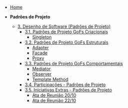 <!-- docs/_sidebar.md -->

- [Home](/)

- **Padrões de Projeto**
  - [3. Desenho de Software (Padrões de Projeto)](/PadroesDeProjeto/3.PadroesDeProjeto.md)
    - [3.1. Padrões de Projeto GoFs Criacionais](/PadroesDeProjeto/3.1.GoFsCriacionais.md)
      - [Singleton](/PadroesDeProjeto/Criacional/singleton.md)
    - [3.2. Padrões de Projeto GoFs Estruturais](/PadroesDeProjeto/3.2.GoFsEstruturais.md)
      - [Adapter](/PadroesDeProjeto/Estrutural/adapter.md)
      - [Facade](/PadroesDeProjeto/Estrutural/facade.md)
      - [Proxy](/PadroesDeProjeto/Estrutural/proxy.md)
    - [3.3. Padrões de Projeto GoFs Comportamentais](/PadroesDeProjeto/3.3.GoFsComportamentais.md)
      - [Mediator](/PadroesDeProjeto/Comportamental/mediator.md)
      - [Observer](/PadroesDeProjeto/Comportamental/observer.md)
      - [Template Method](PadroesDeProjeto/Comportamental/templatemethod.md)
    - [3.4. Participações - Padrões de Projeto](/PadroesDeProjeto/3.4.ParticipacoesPadroes.md)
    - [3.5. Iniciativas Extras - Padrões de Projeto](/PadroesDeProjeto/iniciativasExtras/3.5.IniciativasExtras.md)
      - [Ata de Reunião 20/10](/PadroesDeProjeto/iniciativasExtras/Atas/ata2010.md)
      - [Ata de Reunião 22/10](/PadroesDeProjeto/iniciativasExtras/Atas/ata2210.md)
      
